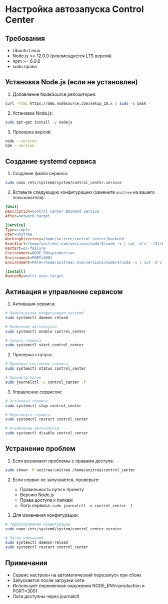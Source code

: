 # Настройка автозапуска Control Center

## Требования
- Ubuntu Linux
- Node.js >= 12.0.0 (рекомендуется LTS версия)
- npm >= 6.0.0
- sudo права

## Установка Node.js (если не установлен)

1. Добавление NodeSource репозитория:
```bash
curl -fsSL https://deb.nodesource.com/setup_18.x | sudo -E bash -
```

2. Установка Node.js:
```bash
sudo apt-get install -y nodejs
```

3. Проверка версий:
```bash
node --version
npm --version
```


## Создание systemd сервиса

1. Создание файла сервиса:
```bash
sudo nano /etc/systemd/system/control_center.service
```

2. Вставьте следующую конфигурацию (замените `unitree` на вашего пользователя):
```ini
[Unit]
Description=Control Center Backend Service
After=network.target

[Service]
Type=simple
User=unitree
WorkingDirectory=/home/unitree/control_center/backend
ExecStart=/home/unitree/.nvm/versions/node/$(node -v | cut -d'v' -f2)/bin/npm start
Restart=on-failure
Environment=NODE_ENV=production
Environment=PORT=3001
Environment=PATH=/home/unitree/.nvm/versions/node/$(node -v | cut -d'v' -f2)/bin:/usr/local/sbin:/usr/local/bin:/usr/sbin:/usr/bin:/sbin:/bin

[Install]
WantedBy=multi-user.target
```

## Активация и управление сервисом

1. Активация сервиса:
```bash
# Перезагрузка конфигурации systemd
sudo systemctl daemon-reload

# Включение автозапуска
sudo systemctl enable control_center

# Запуск сервиса
sudo systemctl start control_center
```

2. Проверка статуса:
```bash
# Проверка состояния сервиса
sudo systemctl status control_center

# Просмотр логов
sudo journalctl -u control_center -f
```

3. Управление сервисом:
```bash
# Остановка сервиса
sudo systemctl stop control_center

# Перезапуск сервиса
sudo systemctl restart control_center

# Отключение автозапуска
sudo systemctl disable control_center
```

## Устранение проблем

1. Если возникают проблемы с правами доступа:
```bash
sudo chown -R unitree:unitree /home/unitree/control_center
```

2. Если сервис не запускается, проверьте:
   - Правильность пути к проекту
   - Версию Node.js
   - Права доступа к папкам
   - Логи сервиса: `sudo journalctl -u control_center -f`

3. Для изменения конфигурации:
```bash
# Редактирование конфигурации
sudo nano /etc/systemd/system/control_center.service

# После изменений
sudo systemctl daemon-reload
sudo systemctl restart control_center
```

## Примечания
- Сервис настроен на автоматический перезапуск при сбоях
- Запускается после загрузки сети
- Использует переменные окружения NODE_ENV=production и PORT=3001
- Логи доступны через journalctl 